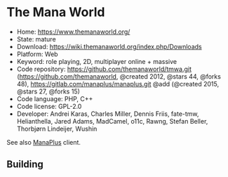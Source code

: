 # The Mana World

- Home: https://www.themanaworld.org/
- State: mature
- Download: https://wiki.themanaworld.org/index.php/Downloads
- Platform: Web
- Keyword: role playing, 2D, multiplayer online + massive
- Code repository: https://github.com/themanaworld/tmwa.git (https://github.com/themanaworld, @created 2012, @stars 44, @forks 48), https://gitlab.com/manaplus/manaplus.git @add (@created 2015, @stars 27, @forks 15)
- Code language: PHP, C++
- Code license: GPL-2.0
- Developer: Andrei Karas, Charles Miller, Dennis Friis, fate-tmw, Helianthella, Jared Adams, MadCamel, o11c, Rawng, Stefan Beller, Thorbjørn Lindeijer, Wushin

See also [ManaPlus](http://manaplus.org/) client.

## Building
